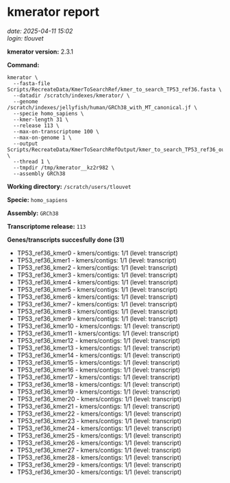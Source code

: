 # kmerator report
*date: 2025-04-11 15:02*  
*login: tlouvet*

**kmerator version:** 2.3.1

**Command:**

```
kmerator \
  --fasta-file Scripts/RecreateData/KmerToSearchRef/kmer_to_search_TP53_ref36.fasta \
  --datadir /scratch/indexes/kmerator/ \
  --genome /scratch/indexes/jellyfish/human/GRCh38_with_MT_canonical.jf \
  --specie homo_sapiens \
  --kmer-length 31 \
  --release 113 \
  --max-on-transcriptome 100 \
  --max-on-genome 1 \
  --output Scripts/RecreateData/KmerToSearchRefOutput/kmer_to_search_TP53_ref36_output \
  --thread 1 \
  --tmpdir /tmp/kmerator__kz2r982 \
  --assembly GRCh38
```

**Working directory:** `/scratch/users/tlouvet`

**Specie:** `homo_sapiens`

**Assembly:** `GRCh38`

**Transcriptome release:** `113`

**Genes/transcripts succesfully done (31)**

- TP53_ref36_kmer0 - kmers/contigs: 1/1 (level: transcript)
- TP53_ref36_kmer1 - kmers/contigs: 1/1 (level: transcript)
- TP53_ref36_kmer2 - kmers/contigs: 1/1 (level: transcript)
- TP53_ref36_kmer3 - kmers/contigs: 1/1 (level: transcript)
- TP53_ref36_kmer4 - kmers/contigs: 1/1 (level: transcript)
- TP53_ref36_kmer5 - kmers/contigs: 1/1 (level: transcript)
- TP53_ref36_kmer6 - kmers/contigs: 1/1 (level: transcript)
- TP53_ref36_kmer7 - kmers/contigs: 1/1 (level: transcript)
- TP53_ref36_kmer8 - kmers/contigs: 1/1 (level: transcript)
- TP53_ref36_kmer9 - kmers/contigs: 1/1 (level: transcript)
- TP53_ref36_kmer10 - kmers/contigs: 1/1 (level: transcript)
- TP53_ref36_kmer11 - kmers/contigs: 1/1 (level: transcript)
- TP53_ref36_kmer12 - kmers/contigs: 1/1 (level: transcript)
- TP53_ref36_kmer13 - kmers/contigs: 1/1 (level: transcript)
- TP53_ref36_kmer14 - kmers/contigs: 1/1 (level: transcript)
- TP53_ref36_kmer15 - kmers/contigs: 1/1 (level: transcript)
- TP53_ref36_kmer16 - kmers/contigs: 1/1 (level: transcript)
- TP53_ref36_kmer17 - kmers/contigs: 1/1 (level: transcript)
- TP53_ref36_kmer18 - kmers/contigs: 1/1 (level: transcript)
- TP53_ref36_kmer19 - kmers/contigs: 1/1 (level: transcript)
- TP53_ref36_kmer20 - kmers/contigs: 1/1 (level: transcript)
- TP53_ref36_kmer21 - kmers/contigs: 1/1 (level: transcript)
- TP53_ref36_kmer22 - kmers/contigs: 1/1 (level: transcript)
- TP53_ref36_kmer23 - kmers/contigs: 1/1 (level: transcript)
- TP53_ref36_kmer24 - kmers/contigs: 1/1 (level: transcript)
- TP53_ref36_kmer25 - kmers/contigs: 1/1 (level: transcript)
- TP53_ref36_kmer26 - kmers/contigs: 1/1 (level: transcript)
- TP53_ref36_kmer27 - kmers/contigs: 1/1 (level: transcript)
- TP53_ref36_kmer28 - kmers/contigs: 1/1 (level: transcript)
- TP53_ref36_kmer29 - kmers/contigs: 1/1 (level: transcript)
- TP53_ref36_kmer30 - kmers/contigs: 1/1 (level: transcript)

